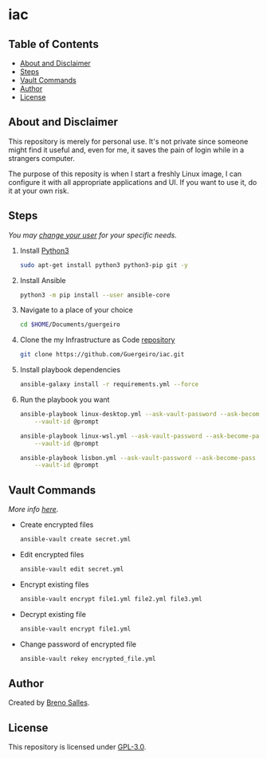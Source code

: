 # iac

## Table of Contents

- [About and Disclaimer](#about-and-disclaimer)
- [Steps](#steps)
- [Vault Commands](#vault-commands)
- [Author](#author)
- [License](#license)

## About and Disclaimer

This repository is merely for personal use. It's not private since someone might
find it useful and, even for me, it saves the pain of login while in a strangers
computer.

The purpose of this reposity is when I start a freshly Linux image, I can
configure it with all appropriate applications and UI. If you want to use it, do
it at your own risk.

## Steps

_You may [change your user](./group_vars/all/vars.yml) for your specific needs._

1. Install [Python3](https://www.python.org/)

   ```bash
   sudo apt-get install python3 python3-pip git -y
   ```

2. Install Ansible

   ```bash --target
   python3 -m pip install --user ansible-core
   ```

3. Navigate to a place of your choice

   ```bash
   cd $HOME/Documents/guergeiro
   ```

4. Clone the my Infrastructure as Code
   [repository](https://github.com/guergeiro/iac)

   ```bash
   git clone https://github.com/Guergeiro/iac.git
   ```

5. Install playbook dependencies

   ```bash
   ansible-galaxy install -r requirements.yml --force
   ```

6. Run the playbook you want

   ```bash
   ansible-playbook linux-desktop.yml --ask-vault-password --ask-become-pass \
       --vault-id @prompt
   ```

   ```bash
   ansible-playbook linux-wsl.yml --ask-vault-password --ask-become-pass \
       --vault-id @prompt
   ```

   ```bash
   ansible-playbook lisbon.yml --ask-vault-password --ask-become-pass \
       --vault-id @prompt
   ```

## Vault Commands

_More info
[here](https://www.golinuxcloud.com/ansible-vault-example-encrypt-string-playbook/)._

- Create encrypted files

  ```bash
  ansible-vault create secret.yml
  ```

- Edit encrypted files

  ```bash
  ansible-vault edit secret.yml
  ```

- Encrypt existing files

  ```bash
  ansible-vault encrypt file1.yml file2.yml file3.yml
  ```

- Decrypt existing file

  ```bash
  ansible-vault encrypt file1.yml
  ```

- Change password of encrypted file

  ```bash
  ansible-vault rekey encrypted_file.yml
  ```

## Author

Created by [Breno Salles](https://brenosalles.com).

## License

This repository is licensed under [GPL-3.0](./LICENSE).
